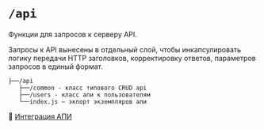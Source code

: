 # `/api`

Функции для запросов к серверу API. 

Запросы к API вынесены в отдельный слой, чтобы инкапсулировать логику передачи HTTP заголовков,
корректировку ответов, параметров запросов в единый формат.  

```
├──/api
   ├──/common - класс типового CRUD api
   ├──/users - класс апи к пользователям
   └──index.js — экпорт экземпляров апи
```

📖 [Интеграция АПИ](/docs/check/api.md)
